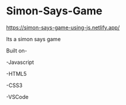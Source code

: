 # Simon-Says-Game

https://simon-says-game-using-js.netlify.app/

Its a simon says game

Built on-

-Javascript

-HTML5

-CSS3

-VSCode
